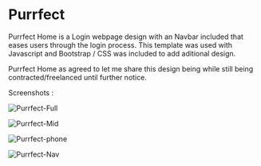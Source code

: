 # Purrfect
Purrfect Home is a Login webpage design with an Navbar included that eases users through the login process.
This template was used with Javascript and Bootstrap / CSS was included to add aditional design.


Purrfect Home as agreed to let me share this design being while still being contracted/freelanced until further notice.


Screenshots :

![Purrfect-Full](https://user-images.githubusercontent.com/68074115/144691719-aa0ab3c7-af68-4d5c-b11d-c42688d43b2e.png)


![Purrfect-Mid](https://user-images.githubusercontent.com/68074115/144691716-7816ce10-1850-48db-ae27-9593fa49138c.png)


![Purrfect-phone](https://user-images.githubusercontent.com/68074115/144691710-3f1e0d6c-8f19-4a5a-8cf8-71eb0d389fa6.png)

![Purrfect-Nav](https://user-images.githubusercontent.com/68074115/144691676-f0fb010e-8a21-4224-b531-0a5e464711b9.png)


